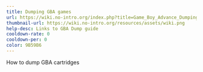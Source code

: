 ```yaml
---
title: Dumping GBA games
url: https://wiki.no-intro.org/index.php?title=Game_Boy_Advance_Dumping_Guide
thumbnail-url: https://wiki.no-intro.org/resources/assets/wiki.png
help-desc: Links to GBA Dump guide
cooldown-rate: 0
cooldown-per: 0
color: 9B59B6
---
```


How to dump GBA cartridges
